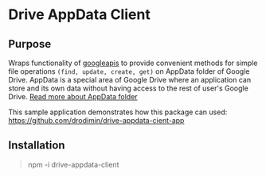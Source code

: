 # Drive AppData Client

## Purpose
Wraps functionality of [googleapis](https://www.npmjs.com/package/googleapis) to provide convenient methods for simple file operations `(find, update, create, get)` on AppData folder of Google Drive. AppData is a special area of Google Drive where an application can store and its own data without having access to the rest of user's Google Drive. [Read more about AppData folder](https://developers.google.com/drive/api/v3/appdata)

This sample application demonstrates how this package can used: https://github.com/drodimin/drive-appdata-cient-app

## Installation
>npm -i drive-appdata-client

